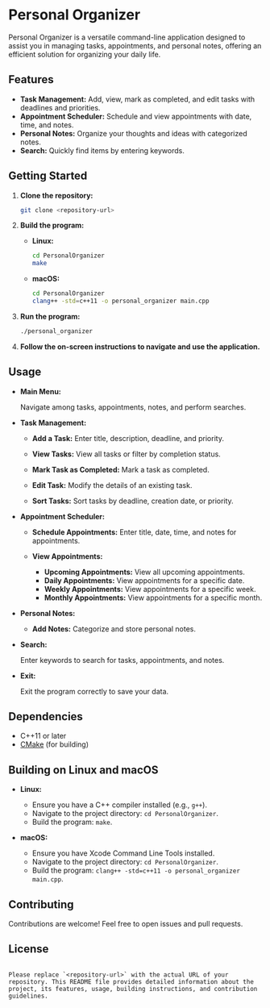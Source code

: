 # Personal Organizer

Personal Organizer is a versatile command-line application designed to assist you in managing tasks, appointments, and personal notes, offering an efficient solution for organizing your daily life.

## Features

- **Task Management:** Add, view, mark as completed, and edit tasks with deadlines and priorities.
- **Appointment Scheduler:** Schedule and view appointments with date, time, and notes.
- **Personal Notes:** Organize your thoughts and ideas with categorized notes.
- **Search:** Quickly find items by entering keywords.

## Getting Started

1. **Clone the repository:**

   ```bash
   git clone <repository-url>
   ```

2. **Build the program:**

   - **Linux:**
     ```bash
     cd PersonalOrganizer
     make
     ```

   - **macOS:**
     ```bash
     cd PersonalOrganizer
     clang++ -std=c++11 -o personal_organizer main.cpp
     ```

3. **Run the program:**

   ```bash
   ./personal_organizer
   ```

4. **Follow the on-screen instructions to navigate and use the application.**

## Usage

- **Main Menu:**

  Navigate among tasks, appointments, notes, and perform searches.

- **Task Management:**

  - **Add a Task:**
    Enter title, description, deadline, and priority.

  - **View Tasks:**
    View all tasks or filter by completion status.

  - **Mark Task as Completed:**
    Mark a task as completed.

  - **Edit Task:**
    Modify the details of an existing task.

  - **Sort Tasks:**
    Sort tasks by deadline, creation date, or priority.

- **Appointment Scheduler:**

  - **Schedule Appointments:**
    Enter title, date, time, and notes for appointments.

  - **View Appointments:**
    - **Upcoming Appointments:**
      View all upcoming appointments.
    - **Daily Appointments:**
      View appointments for a specific date.
    - **Weekly Appointments:**
      View appointments for a specific week.
    - **Monthly Appointments:**
      View appointments for a specific month.

- **Personal Notes:**

  - **Add Notes:**
    Categorize and store personal notes.

- **Search:**

  Enter keywords to search for tasks, appointments, and notes.

- **Exit:**

  Exit the program correctly to save your data.

## Dependencies

- C++11 or later
- [CMake](https://cmake.org/) (for building)

## Building on Linux and macOS

- **Linux:**
  - Ensure you have a C++ compiler installed (e.g., `g++`).
  - Navigate to the project directory: `cd PersonalOrganizer`.
  - Build the program: `make`.

- **macOS:**
  - Ensure you have Xcode Command Line Tools installed.
  - Navigate to the project directory: `cd PersonalOrganizer`.
  - Build the program: `clang++ -std=c++11 -o personal_organizer main.cpp`.

## Contributing

Contributions are welcome! Feel free to open issues and pull requests.

## License

```

Please replace `<repository-url>` with the actual URL of your repository. This README file provides detailed information about the project, its features, usage, building instructions, and contribution guidelines.